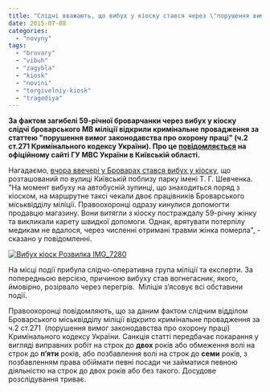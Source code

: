 ```yaml
---
title: "Слідчі вважають, що вибух у кіоску стався через \"порушення вимог законодавства про охорону праці\""
date: 2015-07-08
categories: 
  - "novyny"
tags: 
  - "brovary"
  - "vibuh"
  - "zagybla"
  - "kiosk"
  - "novini"
  - "torgivelniy-kiosk"
  - "tragediya"
---
```


**За фактом загибелі 59-річної броварчанки через вибух у кіоску** **слідчі броварського МВ міліції відкрили кримінальне провадження за статтею "порушення вимог законодавства про охорону праці" (ч.2 ст.271 Кримінального кодексу України). Про це [повідомляється](http://www.mvs.gov.ua/mvs/control/kyivska/uk/publish/article/165225) на офіційному сайті ГУ МВС України в Київській області.**

Нагадаємо, [вчора ввечері у Броварах стався вибух у кіоску](https://mpz.brovary.org/cherez-vybuh-u-kiosku-na-rozvyltsi-zagynula-zhinka-shho-pratsyuvala-u-nomu-prodavtsem/), що розташований по вулиці Київській поблизу парку імені Т. Г. Шевченка. "На момент вибуху на автобусній зупинці, що знаходиться поряд з кіоском, на маршрутне таксі чекали двоє працівників Броварського міськвідділу міліції. Правоохоронці одразу кинулися допомогти продавцю магазину. Вони витягли з кіоску постраждалу 59-річну жінку та викликали карету швидкої допомоги. Однак, врятувати потерпілу медикам не вдалося, через численні отримані травми жінка померла", - сказано у повідомленні.

[![Вибух кіоск Розвилка IMG_7280](https://mpz.brovary.org/wp-content/uploads/2015/07/Vybuh-kiosk-Rozvylka-IMG_7280.jpg)](https://mpz.brovary.org/wp-content/uploads/2015/07/Vybuh-kiosk-Rozvylka-IMG_7280.jpg)

На місці події прибула слідчо-оперативна група міліції та експерти. За попередньою версією, причиною вибуху став вогнегасник, якого, ймовірно, розірвало через перегрів.  Міліція з’ясовує всі обставини події.

Правоохоронці повідомляють, що за даним фактом слідчим відділом Броварського міськвідділу міліції відкрито кримінальне провадження за ч.2 ст.271  (порушення вимог законодавства про охорону праці) Кримінального кодексу України. Санкція статті передбачає покарання у вигляді виправних робіт на строк до **двох** років або обмеження волі на строк до **п’яти** років, або позбавлення волі на строк до **семи** років, з позбавленням права обіймати певні посади чи займатися певною діяльністю на строк до двох років або без такого. Досудове розслідування триває.
